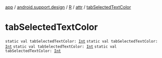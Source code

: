 [app](../../../index.md) / [android.support.design](../../index.md) / [R](../index.md) / [attr](index.md) / [tabSelectedTextColor](.)

# tabSelectedTextColor

`static val tabSelectedTextColor: `[`Int`](https://kotlinlang.org/api/latest/jvm/stdlib/kotlin/-int/index.html)
`static val tabSelectedTextColor: `[`Int`](https://kotlinlang.org/api/latest/jvm/stdlib/kotlin/-int/index.html)
`static val tabSelectedTextColor: `[`Int`](https://kotlinlang.org/api/latest/jvm/stdlib/kotlin/-int/index.html)
`static val tabSelectedTextColor: `[`Int`](https://kotlinlang.org/api/latest/jvm/stdlib/kotlin/-int/index.html)
